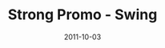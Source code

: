 ---
layout: media
category: media
title: "Strong Promo - Swing"
date: 2011-10-03
description: "Find strength you didn't know you had&#58; StrongChallenge.com"
video: "https://s3.amazonaws.com/crossroadsvideomessages/strong_swing.mp4"
video-poster: "http://s3.amazonaws.com/crossroads-media/images/legacy/content/strong_swing_still.jpg"
---